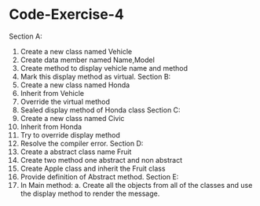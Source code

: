 # Code-Exercise-4

Section A:
1. Create a new class named Vehicle
2. Create data member named Name,Model
3. Create method to display vehicle name and method
4. Mark this display method as virtual.
Section B:
1. Create a new class named Honda
2. Inherit from Vehicle
3. Override the virtual method
4. Sealed display method of Honda class
Section C:
1. Create a new class named Civic
2. Inherit from Honda
3. Try to override display method
4. Resolve the compiler error.
Section D:
1. Create a abstract class name Fruit
2. Create two method one abstract and non abstract
3. Create Apple class and inherit the Fruit class
4. Provide definition of Abstract method.
Section E:
1. In Main method:
a. Create all the objects from all of the classes and use the display method to render
the message.
